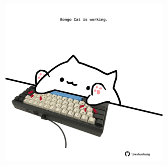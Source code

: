 <!-- built at 23/12/2021, 12:07:17 UTC -->
<p align="center">
  <img width="500" height="500" src="./ReadmeImage.svg">
</p>
